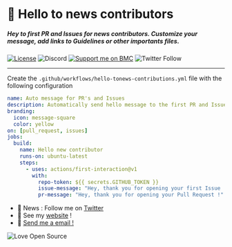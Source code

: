 # 👋 **Hello to news contributors**

##### Hey to first PR and Issues for news contributors. Customize your message, add links to Guidelines or other importants files.


[![License](https://img.shields.io/github/license/thomasbnt/hello-to-news-contributions.svg?style=for-the-badge)](https://github.com/thomasbnt/hello-to-news-contributions/blob/master/LICENSE)
![Discord](https://img.shields.io/discord/367753345575944221?color=%237289DA&label=Join%20us&logo=Discord&logoColor=white&style=for-the-badge)
[![Support me on BMC](https://img.shields.io/badge/Support-☕-orange.svg?style=for-the-badge)](https://www.buymeacoffee.com/thomasbnt)
![Twitter Follow](https://img.shields.io/twitter/follow/Hyprimort?color=%231DA1F2&label=Follow%20me&logo=Twitter&style=for-the-badge)
____

Create the `.github/workflows/hello-tonews-contributions.yml` file with the following configuration

```yml
name: Auto message for PR's and Issues
description: Automatically send hello message to the first PR and Issue for new contributor.
branding:
  icon: message-square
  color: yellow
on: [pull_request, issues]
jobs:
  build:
    name: Hello new contributor
    runs-on: ubuntu-latest
    steps:
      - uses: actions/first-interaction@v1
        with:
          repo-token: ${{ secrets.GITHUB_TOKEN }}
          issue-message: "Hey, thank you for opening your first Issue ! 🙂"
          pr-message: "Hey, thank you for opening your Pull Request !"
```

- 📣  News : Follow me on [Twitter](https://twitter.com/Hyprimort)
- 🔗  See my [website](https://thomasbnt.fr) !
- 📨  [Send me a email !](https://thomasbnt.fr/contact)

![Love Open Source](https://badges.frapsoft.com/os/v3/open-source.png?v=103)
